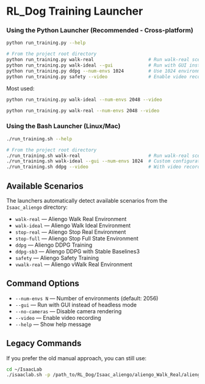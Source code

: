 # RL_Dog Training Launcher


### Using the Python Launcher (Recommended - Cross-platform)

```bash
python run_training.py --help
```

```bash
# From the project root directory
python run_training.py walk-real                    # Run walk-real scenario with defaults
python run_training.py walk-ideal --gui             # Run with GUI instead of headless
python run_training.py ddpg --num-envs 1024         # Use 1024 environments
python run_training.py safety --video               # Enable video recording
```

Most used:
```bash
python run_training.py walk-ideal --num-envs 2048 --video

python run_training.py walk-real --num-envs 2048 --video
```

### Using the Bash Launcher (Linux/Mac)
```bash
./run_training.sh --help
```

```bash
# From the project root directory
./run_training.sh walk-real                         # Run walk-real scenario
./run_training.sh walk-ideal --gui --num-envs 1024  # Custom configuration
./run_training.sh ddpg --video                      # With video recording
```

## Available Scenarios

The launchers automatically detect available scenarios from the `Isaac_aliengo` directory:

- `walk-real`    — Aliengo Walk Real Environment
- `walk-ideal`   — Aliengo Walk Ideal Environment
- `stop-real`    — Aliengo Stop Real Environment
- `stop-full`    — Aliengo Stop Full State Environment
- `ddpg`         — Aliengo DDPG Training
- `ddpg-sb3`     — Aliengo DDPG with Stable Baselines3
- `safety`       — Aliengo Safety Training
- `vwalk-real`   — Aliengo vWalk Real Environment

## Command Options

- `--num-envs N`   — Number of environments (default: 2056)
- `--gui`          — Run with GUI instead of headless mode
- `--no-cameras`   — Disable camera rendering
- `--video`        — Enable video recording
- `--help`         — Show help message

## Legacy Commands

If you prefer the old manual approach, you can still use:

```bash
cd ~/IsaacLab
./isaaclab.sh -p /path_to/RL_Dog/Isaac_aliengo/aliengo_Walk_Real/aliengo_main.py --num_envs 2056 --headless --enable_cameras
```
